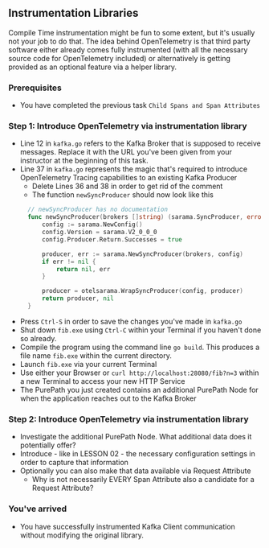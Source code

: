 ## Instrumentation Libraries
Compile Time instrumentation might be fun to some extent, but it's usually not your job to do that.
The idea behind OpenTelemetry is that third party software either already comes fully instrumented (with all the necessary source code for OpenTelemetry included) or alternatively is getting provided as an optional feature via a helper library.

### Prerequisites
- You have completed the previous task `Child Spans and Span Attributes`

### Step 1: Introduce OpenTelemetry via instrumentation library
- Line 12 in `kafka.go` refers to the Kafka Broker that is supposed to receive messages. Replace it with the URL you've been given from your instructor at the beginning of this task.
- Line 37 in `kafka.go` represents the magic that's required to introduce OpenTelemetry Tracing capabilities to an existing Kafka Producer
  - Delete Lines 36 and 38 in order to get rid of the comment
  - The function `newSyncProducer` should now look like this
  ```go
    // newSyncProducer has no documentation
    func newSyncProducer(brokers []string) (sarama.SyncProducer, error) {
        config := sarama.NewConfig()
        config.Version = sarama.V2_0_0_0
        config.Producer.Return.Successes = true

        producer, err := sarama.NewSyncProducer(brokers, config)
        if err != nil {
            return nil, err
        }

        producer = otelsarama.WrapSyncProducer(config, producer)
        return producer, nil
    }  
  ```
- Press `Ctrl-S` in order to save the changes you've made in `kafka.go`
- Shut down `fib.exe` using `Ctrl-C` within your Terminal if you haven't done so already.
- Compile the program using the command line `go build`. This produces a file name `fib.exe` within the current directory.
- Launch `fib.exe` via your current Terminal
- Use either your Browser or `curl http://localhost:28080/fib?n=3` within a new Terminal to access your new HTTP Service
- The PurePath you just created contains an additional PurePath Node for when the application reaches out to the Kafka Broker

### Step 2: Introduce OpenTelemetry via instrumentation library
- Investigate the additional PurePath Node. What additional data does it potentially offer?
- Introduce - like in LESSON 02 - the necessary configuration settings in order to capture that information
- Optionally you can also make that data available via Request Attribute
  - Why is not necessarily EVERY Span Attribute also a candidate for a Request Attribute?

### You've arrived
- You have successfully instrumented Kafka Client communication without modifying the original library.
